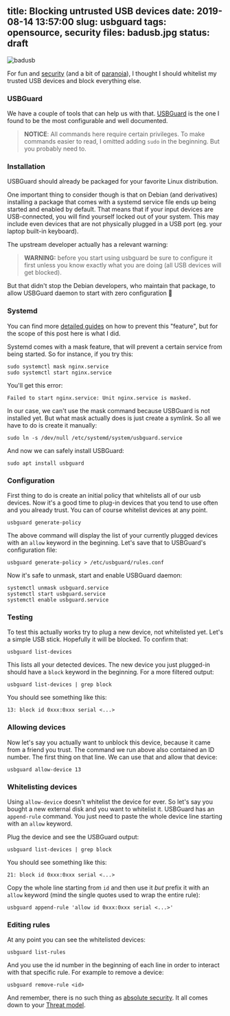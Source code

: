 title: Blocking untrusted USB devices
date: 2019-08-14 13:57:00
slug: usbguard
tags: opensource, security
files: badusb.jpg
status: draft
---

![badusb](badusb.jpg)

For fun and [security](https://www.wired.com/2014/07/usb-security/) (and a bit of [paranoia](https://web.archive.org/web/20170618122633/https://www.electronicproducts.com/Hardware/Computers/What_is_a_mouse_jiggler_and_why_does_the_FBI_use_it_when_seizing_computers.aspx)), I thought I should whitelist my trusted USB devices and block everything else.

### USBGuard

We have a couple of tools that can help us with that. [USBGuard](https://usbguard.github.io/) is the one I found to be the most configurable and well documented.

> **NOTICE**: All commands here require certain privileges. To make commands easier to read, I omitted adding `sudo` in the beginning. But you probably need to.

### Installation

USBGuard should already be packaged for your favorite Linux distribution.

One important thing to consider though is that on Debian (and derivatives) installing a package that comes with a systemd service file ends up being started and enabled by default. That means that if your input devices are USB-connected, you will find yourself locked out of your system. This may include even devices that are not physically plugged in a USB port (eg. your laptop built-in keyboard).

The upstream developer actually has a relevant warning:

> **WARNING:** before you start using usbguard be sure to configure it first unless you know exactly what you are doing (all USB devices will get blocked).

But that didn't stop the Debian developers, who maintain that package, to allow USBGuard daemon to start with zero configuration 🤷

### Systemd

You can find more [detailed guides](https://major.io/2016/05/05/preventing-ubuntu-16-04-starting-daemons-package-installed/) on how to prevent this "feature", but for the scope of this post here is what I did.

Systemd comes with a mask feature, that will prevent a certain service from being started. So for instance, if you try this:

    sudo systemctl mask nginx.service
    sudo systemctl start nginx.service

You'll get this error:

    Failed to start nginx.service: Unit nginx.service is masked.

In our case, we can't use the mask command because USBGuard is not installed yet. But what mask actually does is just create a symlink. So all we have to do is create it manually:

    sudo ln -s /dev/null /etc/systemd/system/usbguard.service

And now we can safely install USBGuard:

    sudo apt install usbguard

### Configuration

First thing to do is create an initial policy that whitelists all of our usb devices. Now it's a good time to plug-in devices that you tend to use often and you already trust. You can of course whitelist devices at any point.

    usbguard generate-policy

The above command will display the list of your currently plugged devices with an `allow` keyword in the beginning. Let's save that to USBGuard's configuration file:

    usbguard generate-policy > /etc/usbguard/rules.conf

Now it's safe to unmask, start and enable USBGuard daemon:

    systemctl unmask usbguard.service
    systemctl start usbguard.service
    systemctl enable usbguard.service


### Testing

To test this actually works try to plug a new device, not whitelisted yet. Let's a simple USB stick. Hopefully it will be blocked. To confirm that:

    usbguard list-devices

This lists all your detected devices. The new device you just plugged-in should have a `block` keyword in the beginning. For a more filtered output:

    usbguard list-devices | grep block

You should see something like this:

    13: block id 0xxx:0xxx serial <...>

### Allowing devices

Now let's say you actually want to unblock this device, because it came from a friend you trust. The command we run above also contained an ID number. The first thing on that line. We can use that and allow that device:

    usbguard allow-device 13

### Whitelisting devices

Using `allow-device` doesn't whitelist the device for ever. So let's say you bought a new external disk and you want to whitelist it. USBGuard has an `append-rule` command. You just need to paste the whole device line starting with an `allow` keyword.

Plug the device and see the USBGuard output:

    usbguard list-devices | grep block

You should see something like this:

    21: block id 0xxx:0xxx serial <...>

Copy the whole line starting from `id` and then use it *but* prefix it with an `allow` keyword (mind the single quotes used to wrap the entire rule):

    usbguard append-rule 'allow id 0xxx:0xxx serial <...>'

### Editing rules

At any point you can see the whitelisted devices:

    usbguard list-rules

And you use the id number in the beginning of each line in order to interact with that specific rule. For example to remove a device:

    usbguard remove-rule <id>

And remember, there is no such thing as [absolute security](https://xkcd.com/538/). It all comes down to your [Threat model](https://ssd.eff.org/en/glossary/threat-model).
